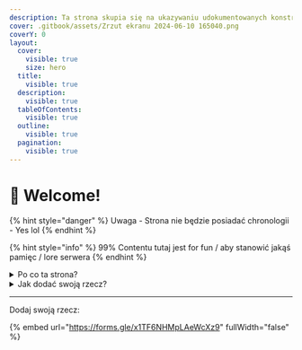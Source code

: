 ```yaml
---
description: Ta strona skupia się na ukazywaniu udokumentowanych konstrukcji społeczności
cover: .gitbook/assets/Zrzut ekranu 2024-06-10 165040.png
coverY: 0
layout:
  cover:
    visible: true
    size: hero
  title:
    visible: true
  description:
    visible: true
  tableOfContents:
    visible: true
  outline:
    visible: true
  pagination:
    visible: true
---
```


# 👋 Welcome!



{% hint style="danger" %}
Uwaga - Strona nie będzie posiadać chronologii - Yes lol
{% endhint %}

{% hint style="info" %}
99% Contentu tutaj jest for fun / aby stanowić jakąś pamięc / lore serwera
{% endhint %}

<details>

<summary>Po co ta strona?</summary>

Dokumentacja rozwoju architektury serwera.

</details>

<details>

<summary>Jak dodać swoją rzecz?</summary>

Requesty o dodanie jakiejkolwiek rzeczy ważnej uwagi możesz zgłaszać na discordzie (kanał "🏠・𝘠𝘰𝘶𝘳ˑ𝘗𝘳𝘰𝘫𝘦𝘤𝘵𝘴" lub poniżej w forum.



</details>

***

Dodaj swoją rzecz:

{% embed url="https://forms.gle/x1TF6NHMpLAeWcXz9" fullWidth="false" %}
